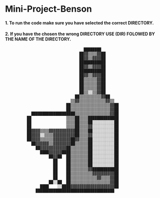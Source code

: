 # Mini-Project-Benson

#### 1. To run the code make sure you have selected the correct **DIRECTORY**. 
#### 2. If you have the chosen the wrong **DIRECTORY** USE (DIR) FOLOWED BY THE NAME OF THE DIRECTORY.

                                        ████████                        
                                      ██▓▓▒▒▒▒▓▓██                      
                                      ██▓▓▒▒▓▓▓▓██                      
                                      ████████████                      
                                      ██▓▓▒▒▓▓▓▓██                      
                                      ████████████                      
                                      ██▓▓▒▒▓▓▓▓██                      
                                      ██▒▒▒▒▒▒▓▓██                      
                                      ██▒▒▒▒▒▒▓▓██                      
                                      ██▒▒▒▒▒▒▓▓██                      
                                      ██▒▒░░▒▒▓▓██                      
                                    ██▒▒▒▒▒▒▒▒▒▒▓▓██                    
                                  ▒▒▓▓▒▒▒▒▒▒▒▒▒▒▒▒▓▓▒▒                  
                                ██▒▒▒▒▒▒▒▒▒▒▒▒▒▒▒▒▒▒▓▓██                
                                ██▒▒▒▒▒▒▒▒▒▒▒▒▒▒▒▒▒▒▓▓██                
                ████████████████████▒▒▒▒▒▒▒▒▒▒▒▒▒▒▒▒▓▓██                
              ██                ▒▒▒▒██▒▒▒▒██████████████                
              ██                ▒▒▒▒██▒▒▒▒██░░░░░░░░░░██                
              ██                ▒▒▒▒██▒▒▒▒▓▓░░░░░░░░░░██                
              ██▓▓▓▓▒▒▒▒▓▓▓▓▓▓▓▓▓▓▓▓██▒▒▒▒██░░░░░░░░░░██                
              ██▓▓▓▓░░▒▒▒▒▓▓▓▓▓▓▓▓▓▓██▒▒▒▒▓▓░░░░░░░░░░██                
              ██▓▓▓▓▒▒▒▒▒▒▓▓▓▓▓▓▓▓██▓▓▒▒▒▒██░░░░░░░░░░██                
                ██▓▓▓▓▓▓▒▒▓▓▓▓▓▓▓▓██▒▒▒▒▒▒██░░░░░░░░░░██                
                  ██▓▓▓▓▓▓▓▓▓▓▓▓██▒▒▒▒▒▒▒▒██░░░░░░░░░░██                
                    ████▓▓▓▓▓▓████▒▒▒▒▒▒▒▒██░░░░░░░░░░██                
                        ██▓▓██  ██▒▒▒▒▒▒▒▒██░░░░░░░░░░██                
                          ██    ██▒▒▒▒▒▒▒▒██░░░░░░░░░░██                
                          ██    ██▒▒▒▒▒▒▒▒██░░░░░░░░░░██                
                          ██    ██▒▒▒▒▒▒▒▒▓▓████████████                
                          ██    ██▒▒▒▒▒▒▒▒▒▒▓▓▓▓▓▓▓▓▓▓██                
                          ██    ██▒▒▒▒▒▒▒▒▒▒▒▒▓▓▒▒▒▒▓▓██                
                        ██░░██  ██▒▒▒▒▒▒▒▒▒▒▒▒▒▒▒▒▒▒▓▓██                
                    ████    ░░████▓▓▓▓▓▓▓▓▓▓▓▓▓▓▓▓▓▓▓▓██                
                  ████████████████████████████████████                  